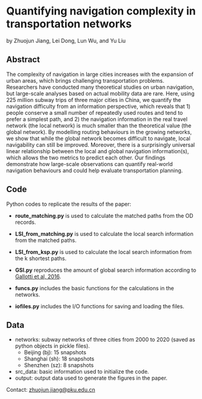 # Quantifying navigation complexity in transportation networks
by Zhuojun Jiang, Lei Dong, Lun Wu, and Yu Liu

## Abstract
The complexity of navigation in large cities increases with the expansion of urban areas, which brings challenging transportation problems. Researchers have conducted many theoretical studies on urban navigation, but large-scale analyses based on actual mobility data are rare. Here, using 225 million subway trips of three major cities in China, we quantify the navigation difficulty from an information perspective, which reveals that 1) people conserve a small number of repeatedly used routes and tend to prefer a simplest path, and 2) the navigation information in the real travel network (the local network) is much smaller than the theoretical value (the global network). By modelling routing behaviours in the growing networks, we show that while the global network becomes difficult to navigate, local navigability can still be improved. Moreover, there is a surprisingly universal linear relationship between the local and global navigation information(s), which allows the two metrics to predict each other. Our findings demonstrate how large-scale observations can quantify real-world navigation behaviours and could help evaluate transportation planning.

## Code
Python codes to replicate the results of the paper:
- **route_matching.py** is used to calculate the matched paths from the OD records.

- **LSI_from_matching.py** is used to calculate the local search information from the matched paths. 

- **LSI_from_ksp.py** is used to calculate the local search information from the k shortest paths.

- **GSI.py** reproduces the amount of global search information according to [Gallotti et al, 2016](https://www.science.org/doi/10.1126/sciadv.1500445).

- **funcs.py** includes the basic functions for the calculations in the networks.

- **iofiles.py** includes the I/O functions for saving and loading the files.

## Data
- networks: subway networks of three cities from 2000 to 2020 (saved as python objects in pickle files).
	* Beijing (bj): 15 snapshots
	* Shanghai (sh): 18 snapshots
	* Shenzhen (sz): 8 snapshots
- src_data: basic information used to initialize the code.
- output: output data used to generate the figures in the paper.

Contact: zhuojun.jiang@pku.edu.cn


